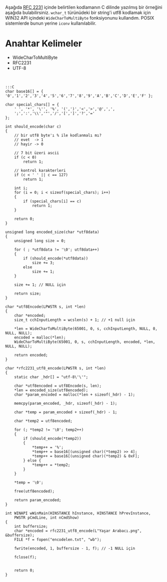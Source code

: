 <!--
.. date: 2019-06-01 21:10
.. description: RFC2231'de Gösterilen Kodlamanın C Dilinde Uygulanması
.. slug: rfc2231
.. title: RFC2231 Kodlaması
-->

Aşağıda [RFC 2231](https://tools.ietf.org/html/rfc2231) içinde
belirtilen kodlamanın C dilinde yazılmış bir örneğini aşağıda
bulabilirsiniz. `wchar_t` türünüdeki bir string'i utf8 kodlamak
için WIN32 API içindeki `WideCharToMultiByte` fonksiyonunu
kullandım. POSIX sistemlerde bunun yerine `iconv` kullanılabilir.


Anahtar Kelimeler
=================
 - WideCharToMultiByte
 - RFC2231
 - UTF-8
 
&nbsp;

    :::C
    char base16[] = { '0','1','2','3','4','5','6','7','8','9','A','B','C','D','E','F' };
    
    char special_chars[] = {
        ' ', '*', '\'', '%', '(',')','<','>','@',',',
        ';',':','\\','"','/','[',']','?','='
    };

    int should_encode(char c)
    {
        // bir utf8 byte'ı % ile kodlanmalı mı?
        // evet  -> 1
        // hayir -> 0

        // 7 bit üzeri ascii
        if (c < 0)
            return 1;

        // kontrol karakterleri
        if (c < ' ' || c == 127)
            return 1;

        int i;
        for (i = 0; i < sizeof(special_chars); i++)
        {
            if (special_chars[i] == c)
                return 1;
        }

        return 0;
    }

    unsigned long encoded_size(char *utf8data)
    {
        unsigned long size = 0;

        for ( ; *utf8data != '\0'; utf8data++)
        {
            if (should_encode(*utf8data))
                size += 3;
            else
                size += 1;
        }
        
        size += 1; // NULL için

        return size;
    }

    char *utf8Encode(LPWSTR s, int *len)
    {
        char *encoded;
        size_t cchInputLength = wcslen(s) + 1; // +1 null için

        *len = WideCharToMultiByte(65001, 0, s, cchInputLength, NULL, 0, NULL, NULL);
        encoded = malloc(*len);
        WideCharToMultiByte(65001, 0, s, cchInputLength, encoded, *len, NULL, NULL);

        return encoded;
    }

    char *rfc2231_utf8_encode(LPWSTR s, int *len)
    {
        static char _hdr[] = "utf-8\'\'";

        char *utf8encoded = utf8Encode(s, len);
        *len = encoded_size(utf8encoded);
        char *param_encoded = malloc(*len + sizeof(_hdr) - 1);
        
        memcpy(param_encoded, _hdr, sizeof(_hdr) - 1);
        
        char *temp = param_encoded + sizeof(_hdr) - 1;

        char *temp2 = utf8encoded;

        for (; *temp2 != '\0'; temp2++)
        {
            if (should_encode(*temp2))
            {
                *temp++ = '%';
                *temp++ = base16[(unsigned char)(*temp2) >> 4];
                *temp++ = base16[(unsigned char)(*temp2) & 0xF];
            } else {
                *temp++ = *temp2;
            }
        }
        
        *temp = '\0';
        
        free(utf8encoded);

        return param_encoded;
    }
    
    int WINAPI wWinMain(HINSTANCE hInstance, HINSTANCE hPrevInstance,
        PWSTR pCmdLine, int nCmdShow)
    {	
        int buffersize;
        char *encoded = rfc2231_utf8_encode(L"Yaşar Arabacı.png", &buffersize);
        FILE *f = fopen("encodelen.txt", "wb");

        fwrite(encoded, 1, buffersize - 1, f); // -1 NULL için

        fclose(f);


        return 0;
    }
    
